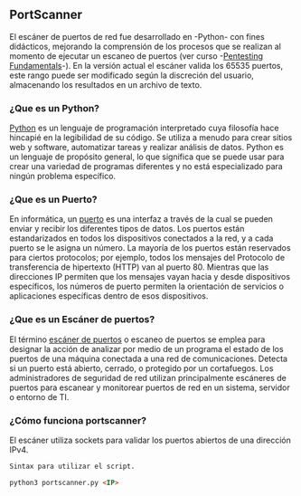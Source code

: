 ## PortScanner

El escáner de puertos de red fue desarrollado en -Python- con fines didácticos, mejorando la comprensión de los procesos que se realizan al momento de ejecutar un escaneo de puertos (ver curso -[Pentesting Fundamentals](https://tryhackme.com/room/pentestingfundamentals)-). En la versión actual el escáner valida los 65535 puertos, este rango puede ser modificado según la discreción del usuario, almacenando los resultados en un archivo de texto. 

### ¿Que es un Python?

[Python](https://es.wikipedia.org/wiki/Python) es un lenguaje de programación interpretado cuya filosofía hace hincapié en la legibilidad de su código. Se utiliza a menudo para crear sitios web y software, automatizar tareas y realizar análisis de datos. Python es un lenguaje de propósito general, lo que significa que se puede usar para crear una variedad de programas diferentes y no está especializado para ningún problema específico.

### ¿Que es un Puerto?

En informática, un [puerto](https://es.wikipedia.org/wiki/Puerto_(inform%C3%A1tica)) es una interfaz a través de la cual se pueden enviar y recibir los diferentes tipos de datos. Los puertos están estandarizados en todos los dispositivos conectados a la red, y a cada puerto se le asigna un número. La mayoría de los puertos están reservados para ciertos protocolos; por ejemplo, todos los mensajes del Protocolo de transferencia de hipertexto (HTTP) van al puerto 80. Mientras que las direcciones IP permiten que los mensajes vayan hacia y desde dispositivos específicos, los números de puerto permiten la orientación de servicios o aplicaciones específicas dentro de esos dispositivos.


### ¿Que es un Escáner de puertos?

El término [escáner de puertos](https://es.wikipedia.org/wiki/Esc%C3%A1ner_de_puertos) o escaneo de puertos se emplea para designar la acción de analizar por medio de un programa el estado de los puertos de una máquina conectada a una red de comunicaciones. Detecta si un puerto está abierto, cerrado, o protegido por un cortafuegos. Los administradores de seguridad de red utilizan principalmente escáneres de puertos para escanear y monitorear puertos de red en un sistema, servidor o entorno de TI.


### ¿Cómo funciona portscanner?

El escáner utiliza sockets para validar los puertos abiertos de una dirección IPv4.

```markdown
Sintax para utilizar el script.

python3 portscanner.py <IP>
```

